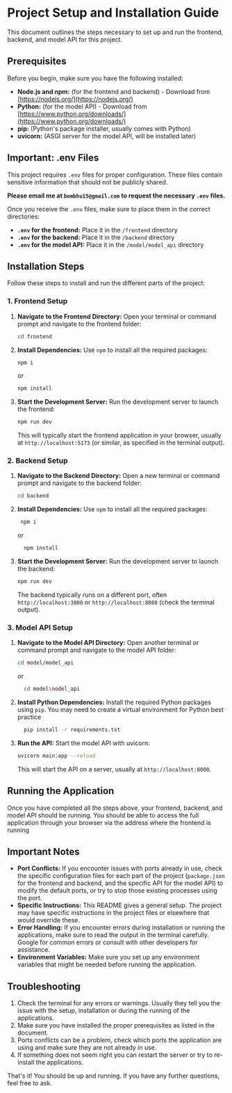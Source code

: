 # Project Setup and Installation Guide

This document outlines the steps necessary to set up and run the frontend, backend, and model API for this project.

## Prerequisites

Before you begin, make sure you have the following installed:

*   **Node.js and npm:** (for the frontend and backend) - Download from [https://nodejs.org/](https://nodejs.org/)
*   **Python:** (for the model API) - Download from [https://www.python.org/downloads/](https://www.python.org/downloads/)
*   **pip:** (Python's package installer, usually comes with Python)
*   **uvicorn:** (ASGI server for the model API, will be installed later)

## Important: .env Files

This project requires `.env` files for proper configuration. These files contain sensitive information that should not be publicly shared.

**Please email me at `bombhu15@gmail.com` to request the necessary `.env` files.**

Once you receive the `.env` files, make sure to place them in the correct directories:
*   **`.env` for the frontend:** Place it in the `/frontend` directory
*   **`.env` for the backend:** Place it in the `/backend` directory
*   **`.env` for the model API:** Place it in the `/model/model_api` directory

## Installation Steps

Follow these steps to install and run the different parts of the project:

### 1. Frontend Setup

1.  **Navigate to the Frontend Directory:** Open your terminal or command prompt and navigate to the frontend folder:

    ```bash
    cd frontend
    ```

2.  **Install Dependencies:** Use `npm` to install all the required packages:

    ```bash
    npm i
    ```
    or 
      ```bash
    npm install
    ```


3.  **Start the Development Server:**  Run the development server to launch the frontend:

    ```bash
    npm run dev
    ```

    This will typically start the frontend application in your browser, usually at `http://localhost:5173` (or similar, as specified in the terminal output).

### 2. Backend Setup

1.  **Navigate to the Backend Directory:** Open a new terminal or command prompt and navigate to the backend folder:

    ```bash
    cd backend
    ```

2.  **Install Dependencies:** Use `npm` to install all the required packages:
    ```bash
     npm i
    ```
    or 
    ```bash
      npm install
    ```

3. **Start the Development Server:** Run the development server to launch the backend:

    ```bash
    npm run dev
    ```
    The backend typically runs on a different port, often `http://localhost:3000` or `http://localhost:8080` (check the terminal output).

### 3. Model API Setup

1.  **Navigate to the Model API Directory:** Open another terminal or command prompt and navigate to the model API folder:

    ```bash
    cd model/model_api
    ```
     or 
    ```bash
      cd model\model_api
    ```


2.  **Install Python Dependencies:** Install the required Python packages using `pip`. You may need to create a virtual environment for Python best practice
     
    ```bash
      pip install -r requirements.txt
    ```

3. **Run the API:** Start the model API with uvicorn:

    ```bash
    uvicorn main:app --reload
    ```
     This will start the API on a server, usually at `http://localhost:8000`.

## Running the Application

Once you have completed all the steps above, your frontend, backend, and model API should be running. You should be able to access the full application through your browser via the address where the frontend is running

## Important Notes

*   **Port Conflicts:** If you encounter issues with ports already in use, check the specific configuration files for each part of the project (`package.json` for the frontend and backend, and the specific API for the model API) to modify the default ports, or try to stop those existing processes using the port.
*   **Specific Instructions:** This README gives a general setup. The project may have specific instructions in the project files or elsewhere that would override these.
*   **Error Handling:** If you encounter errors during installation or running the applications, make sure to read the output in the terminal carefully. Google for common errors or consult with other developers for assistance.
*   **Environment Variables:** Make sure you set up any environment variables that might be needed before running the application.


## Troubleshooting
1. Check the terminal for any errors or warnings. Usually they tell you the issue with the setup, installation or during the running of the applications.
2. Make sure you have installed the proper prerequisites as listed in the document.
3. Ports conflicts can be a problem, check which ports the application are using and make sure they are not already in use.
4. If something does not seem right you can restart the server or try to re-install the applications.

That's it! You should be up and running. If you have any further questions, feel free to ask.
